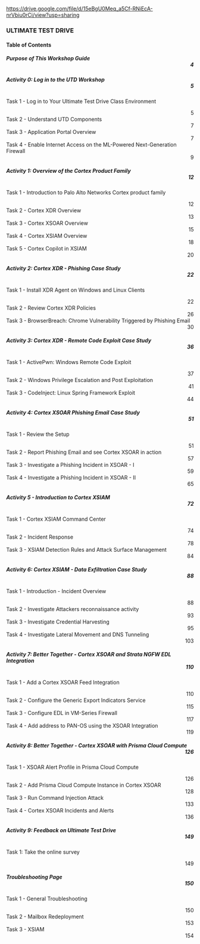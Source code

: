 https://drive.google.com/file/d/15eBgU0Meq_a5Cf-RNiEcA-nrVbiu0rCi/view?usp=sharing

### ULTIMATE TEST DRIVE

#### Table of Contents

##### Purpose of This Workshop Guide   <div align="right">4</div>
##### Activity 0: Log in to the UTD Workshop      <div align="right">5</div>
Task 1 - Log in to Your Ultimate Test Drive Class Environment      <div align="right">5</div>
Task 2 - Understand UTD Components      <div align="right">7</div>
Task 3 - Application Portal Overview      <div align="right">7</div>
Task 4 - Enable Internet Access on the ML-Powered Next-Generation Firewall      <div align="right">9</div>

##### Activity 1: Overview of the Cortex Product Family      <div align="right">12</div>
Task 1 - Introduction to Palo Alto Networks Cortex product family      <div align="right">12</div>
Task 2 - Cortex XDR Overview      <div align="right">13</div>
Task 3 - Cortex XSOAR Overview      <div align="right">15</div>
Task 4 - Cortex XSIAM Overview      <div align="right">18</div>
Task 5 - Cortex Copilot in XSIAM      <div align="right">20</div>

##### Activity 2: Cortex XDR - Phishing Case Study      <div align="right">22</div>
Task 1 - Install XDR Agent on Windows and Linux Clients      <div align="right">22</div>
Task 2 - Review Cortex XDR Policies      <div align="right">26</div>
Task 3 - BrowserBreach: Chrome Vulnerability Triggered by Phishing Email      <div align="right">30</div>

##### Activity 3: Cortex XDR - Remote Code Exploit Case Study      <div align="right">36</div>
Task 1 - ActivePwn: Windows Remote Code Exploit      <div align="right">37</div>
Task 2 - Windows Privilege Escalation and Post Exploitation      <div align="right">41</div>
Task 3 - CodeInject: Linux Spring Framework Exploit      <div align="right">44</div>

##### Activity 4: Cortex XSOAR Phishing Email Case Study      <div align="right">51</div>
Task 1 - Review the Setup      <div align="right">51</div>
Task 2 - Report Phishing Email and see Cortex XSOAR in action      <div align="right">57</div>
Task 3 - Investigate a Phishing Incident in XSOAR - I      <div align="right">59</div>
Task 4 - Investigate a Phishing Incident in XSOAR - II      <div align="right">65</div>

##### Activity 5 - Introduction to Cortex XSIAM      <div align="right">72</div>
Task 1 - Cortex XSIAM Command Center      <div align="right">74</div>
Task 2 - Incident Response      <div align="right">78</div>
Task 3 - XSIAM Detection Rules and Attack Surface Management      <div align="right">84</div>

##### Activity 6: Cortex XSIAM - Data Exfiltration Case Study      <div align="right">88</div>
Task 1 - Introduction - Incident Overview      <div align="right">88</div>
Task 2 - Investigate Attackers reconnaissance activity      <div align="right">93</div>
Task 3 - Investigate Credential Harvesting      <div align="right">95</div>
Task 4 - Investigate Lateral Movement and DNS Tunneling      <div align="right">103</div>

##### Activity 7: Better Together - Cortex XSOAR and Strata NGFW EDL Integration      <div align="right">110</div>
Task 1 - Add a Cortex XSOAR Feed Integration      <div align="right">110</div>
Task 2 - Configure the Generic Export Indicators Service  <div align="right">115</div>
Task 3 - Configure EDL in VM-Series Firewall      <div align="right">117</div>
Task 4 - Add address to PAN-OS using the XSOAR Integration      <div align="right">119</div>

##### Activity 8: Better Together - Cortex XSOAR with Prisma Cloud Compute      <div align="right">126</div>
Task 1 - XSOAR Alert Profile in Prisma Cloud Compute      <div align="right">126</div>
Task 2 - Add Prisma Cloud Compute Instance in Cortex XSOAR      <div align="right">128</div>
Task 3 - Run Command Injection Attack      <div align="right">133</div>
Task 4 - Cortex XSOAR Incidents and Alerts      <div align="right">136</div>

##### Activity 9: Feedback on Ultimate Test Drive      <div align="right">149</div>
Task 1: Take the online survey      <div align="right">149</div>

##### Troubleshooting Page      <div align="right">150</div>
Task 1 - General Troubleshooting      <div align="right">150</div>
Task 2 - Mailbox Redeployment      <div align="right">153</div>
Task 3 - XSIAM      <div align="right">154</div>
